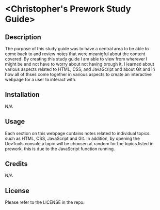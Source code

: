 # <Christopher's Prework Study Guide>

## Description

The purpose of this study guide was to have a central area to be able to come back to and review notes that were meanigful about the content covered.  By creating this study guide I am able to view from wherever I might be and not have to worry about not having brough it.  I learned about various aspects related to HTML, CSS, and JavaScript and about Git and in how all of thses come together in various aspects to create an interactive webpage for a user to interact with.

## Installation

N/A

## Usage

Each section on this webpage contains notes related to individual topics such as HTML, CSS, JavaScript and Git.  In addition, by opening the DevTools console a topic will be choosen at random for the topics listed in prework, this is due to the JavaScript function running.

## Credits

N/A

## License

Please refer to the LICENSE in the repo.